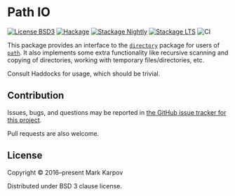 # Path IO

[![License BSD3](https://img.shields.io/badge/license-BSD3-brightgreen.svg)](http://opensource.org/licenses/BSD-3-Clause)
[![Hackage](https://img.shields.io/hackage/v/path-io.svg?style=flat)](https://hackage.haskell.org/package/path-io)
[![Stackage Nightly](http://stackage.org/package/path-io/badge/nightly)](http://stackage.org/nightly/package/path-io)
[![Stackage LTS](http://stackage.org/package/path-io/badge/lts)](http://stackage.org/lts/package/path-io)
![CI](https://github.com/mrkkrp/path-io/workflows/CI/badge.svg?branch=master)

This package provides an interface to the
[`directory`](https://hackage.haskell.org/package/directory) package for
users of [`path`](https://hackage.haskell.org/package/path). It also
implements some extra functionality like recursive scanning and copying of
directories, working with temporary files/directories, etc.

Consult Haddocks for usage, which should be trivial.

## Contribution

Issues, bugs, and questions may be reported in [the GitHub issue tracker for
this project](https://github.com/mrkkrp/path-io/issues).

Pull requests are also welcome.

## License

Copyright © 2016–present Mark Karpov

Distributed under BSD 3 clause license.
